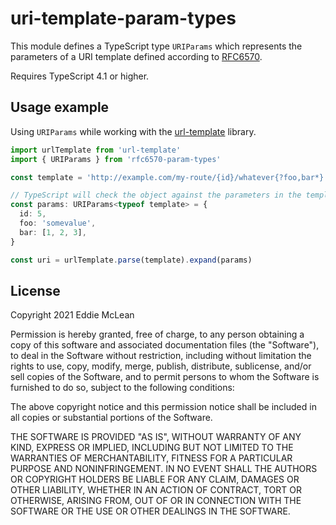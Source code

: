 # uri-template-param-types

This module defines a TypeScript type `URIParams` which represents the parameters of a URI template defined according to [RFC6570](https://datatracker.ietf.org/doc/html/rfc6570).

Requires TypeScript 4.1 or higher.

## Usage example

Using `URIParams` while working with the [url-template](https://www.npmjs.com/package/url-template) library.

```typescript
import urlTemplate from 'url-template'
import { URIParams } from 'rfc6570-param-types'

const template = 'http://example.com/my-route/{id}/whatever{?foo,bar*}'

// TypeScript will check the object against the parameters in the template
const params: URIParams<typeof template> = {
  id: 5,
  foo: 'somevalue',
  bar: [1, 2, 3],
}

const uri = urlTemplate.parse(template).expand(params)
```

## License

Copyright 2021 Eddie McLean

Permission is hereby granted, free of charge, to any person obtaining a copy of this software and associated documentation files (the "Software"), to deal in the Software without restriction, including without limitation the rights to use, copy, modify, merge, publish, distribute, sublicense, and/or sell copies of the Software, and to permit persons to whom the Software is furnished to do so, subject to the following conditions:

The above copyright notice and this permission notice shall be included in all copies or substantial portions of the Software.

THE SOFTWARE IS PROVIDED "AS IS", WITHOUT WARRANTY OF ANY KIND, EXPRESS OR IMPLIED, INCLUDING BUT NOT LIMITED TO THE WARRANTIES OF MERCHANTABILITY, FITNESS FOR A PARTICULAR PURPOSE AND NONINFRINGEMENT. IN NO EVENT SHALL THE AUTHORS OR COPYRIGHT HOLDERS BE LIABLE FOR ANY CLAIM, DAMAGES OR OTHER LIABILITY, WHETHER IN AN ACTION OF CONTRACT, TORT OR OTHERWISE, ARISING FROM, OUT OF OR IN CONNECTION WITH THE SOFTWARE OR THE USE OR OTHER DEALINGS IN THE SOFTWARE.
